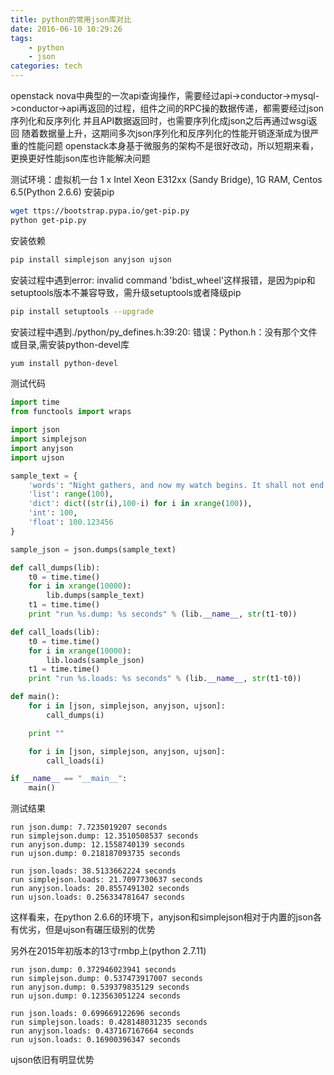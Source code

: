```yaml
---
title: python的常用json库对比
date: 2016-06-10 10:29:26
tags:
	- python
	- json
categories: tech
---
```


openstack nova中典型的一次api查询操作，需要经过api->conductor->mysql->conductor->api再返回的过程，组件之间的RPC操的数据传递，都需要经过json序列化和反序列化
并且API数据返回时，也需要序列化成json之后再通过wsgi返回
随着数据量上升，这期间多次json序列化和反序列化的性能开销逐渐成为很严重的性能问题
openstack本身基于微服务的架构不是很好改动，所以短期来看，更换更好性能json库也许能解决问题

<!-- more -->

测试环境：虚拟机一台 1 x Intel Xeon E312xx (Sandy Bridge), 1G RAM, Centos 6.5(Python 2.6.6)
安装pip
``` bash
wget ttps://bootstrap.pypa.io/get-pip.py
python get-pip.py
```
安装依赖
``` bash
pip install simplejson anyjson ujson
```

安装过程中遇到error: invalid command 'bdist_wheel'这样报错，是因为pip和setuptools版本不兼容导致，需升级setuptools或者降级pip
``` bash
pip install setuptools --upgrade
```
安装过程中遇到./python/py_defines.h:39:20: 错误：Python.h：没有那个文件或目录,需安装python-devel库
``` bash
yum install python-devel
```

测试代码
``` python
import time
from functools import wraps

import json
import simplejson
import anyjson
import ujson

sample_text = {
    'words': "Night gathers, and now my watch begins. It shall not end until my death. I shall take no wife, hold no lands, father no children. I shall wear no crowns and win no glory. I shall live and die at my post. I am the sword in the darkness. I am the watcher on the walls. I am the fire that burns against the cold, the light that brings the dawn, the horn that wakes the sleepers, the shield that guards the realms of men. I pledge my life and honor to the Night's Watch, for this night and all the nights to come.",
    'list': range(100),
    'dict': dict((str(i),100-i) for i in xrange(100)),
    'int': 100,
    'float': 100.123456
}

sample_json = json.dumps(sample_text)

def call_dumps(lib):
    t0 = time.time()
    for i in xrange(10000):
        lib.dumps(sample_text)
    t1 = time.time()
    print "run %s.dump: %s seconds" % (lib.__name__, str(t1-t0))

def call_loads(lib):
    t0 = time.time()
    for i in xrange(10000):
        lib.loads(sample_json)
    t1 = time.time()
    print "run %s.loads: %s seconds" % (lib.__name__, str(t1-t0))

def main():
    for i in [json, simplejson, anyjson, ujson]:
        call_dumps(i)

    print ""

    for i in [json, simplejson, anyjson, ujson]:
        call_loads(i)

if __name__ == "__main__":
    main()
```

测试结果
``` text
run json.dump: 7.7235019207 seconds
run simplejson.dump: 12.3510508537 seconds
run anyjson.dump: 12.1558740139 seconds
run ujson.dump: 0.218187093735 seconds

run json.loads: 38.5133662224 seconds
run simplejson.loads: 21.7097730637 seconds
run anyjson.loads: 20.8557491302 seconds
run ujson.loads: 0.256334781647 seconds
```
这样看来，在python 2.6.6的环境下，anyjson和simplejson相对于内置的json各有优劣，但是ujson有碾压级别的优势

另外在2015年初版本的13寸rmbp上(python 2.7.11)
``` text
run json.dump: 0.372946023941 seconds
run simplejson.dump: 0.537473917007 seconds
run anyjson.dump: 0.539379835129 seconds
run ujson.dump: 0.123563051224 seconds

run json.loads: 0.699669122696 seconds
run simplejson.loads: 0.428148031235 seconds
run anyjson.loads: 0.437167167664 seconds
run ujson.loads: 0.16900396347 seconds
```
ujson依旧有明显优势
